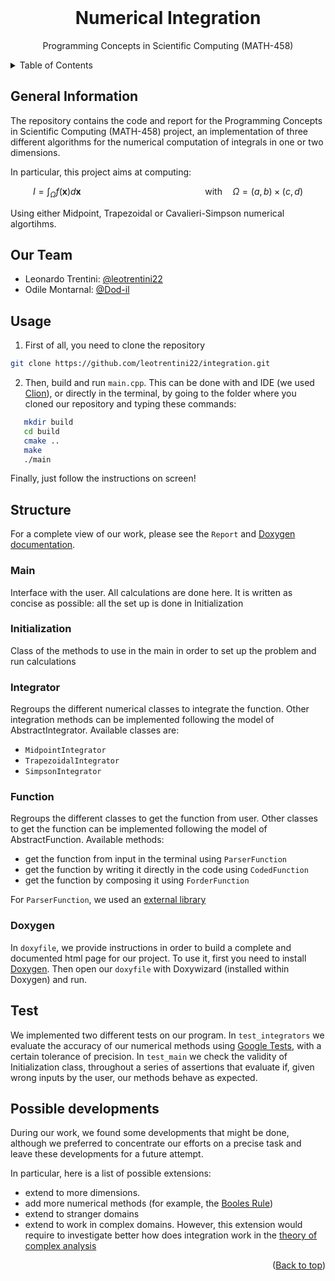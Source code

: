 <div id="top"></div>

<br />
<div align="center">
<h1 align="center">Numerical Integration</h1>
  <p align="center">
    Programming Concepts in Scientific Computing (MATH-458)
  </p>
</div>

<details>
  <summary>Table of Contents</summary>
  <ol>
    <li><a href="#General-Information">General Information</a></li>
    <li><a href="#Our-Team">Our Team</a></li>
    <li><a href="#Usage">Usage</a></li>
    <li><a href="#Structure">Structure</a></li>
    <li><a href="#Tests">Tests</a></li>
    <li><a href="#Possible developments">Possible developments</a></li>
  </ol>
</details>


## General Information

The repository contains the code and report for the Programming Concepts in Scientific Computing (MATH-458) project, an implementation of three different algorithms for the numerical computation of integrals in one or two dimensions.

In particular, this project aims at computing:
```math
I =\int_{\Omega}f(\textbf{x}) d\textbf{x}
    \quad\quad\quad\quad\quad\quad\quad\quad\quad\quad\quad\quad\text{with}\quad \Omega=(a,b)\times(c,d)  
```
Using either Midpoint, Trapezoidal or Cavalieri-Simpson numerical algortihms.


## Our Team

- Leonardo Trentini: [@leotrentini22](https://github.com/leotrentini22)
- Odile Montarnal: [@Dod-il](https://github.com/Dod-il)


## Usage
1. First of all, you need to clone the repository
```Bash
git clone https://github.com/leotrentini22/integration.git
```
2. Then, build and run `main.cpp`. This can be done with and IDE (we used [Clion](https://www.jetbrains.com/clion/)), or directly in the terminal, by going to the folder where you cloned our repository and typing these commands:
```Bash
   mkdir build
   cd build
   cmake ..
   make
   ./main
```

Finally, just follow the instructions on screen!


## Structure

For a complete view of our work, please see the `Report` and [Doxygen documentation](#Doxygen).

### Main
Interface with the user. All calculations are done here. It is written as concise as possible: all the set up is done in Initialization

### Initialization
Class of the methods to use in the main in order to set up the problem and run calculations

### Integrator
Regroups the different numerical classes to integrate the function. Other integration methods can be implemented following the model of AbstractIntegrator.
Available classes are:
- `MidpointIntegrator`
- `TrapezoidalIntegrator`
- `SimpsonIntegrator`

### Function
Regroups the different classes to get the function from user. Other classes to get the function can be implemented following the model of AbstractFunction.
Available methods:
- get the function from input in the terminal using `ParserFunction`
- get the function by writing it directly in the code using `CodedFunction`
- get the function by composing it using `ForderFunction`

For `ParserFunction`, we used an [external library](http://warp.povusers.org/FunctionParser/)

### Doxygen
In `doxyfile`, we provide instructions in order to build a complete and documented html page for our project.
To use it, first you need to install [Doxygen](https://www.doxygen.nl/download.html). Then open our `doxyfile` with Doxywizard (installed within Doxygen) and run.

## Test
We implemented two different tests on our program. 
In `test_integrators` we evaluate the accuracy of our numerical methods using [Google Tests](http://google.github.io/googletest/), with a certain tolerance of precision.
In `test_main` we check the validity of Initialization class, throughout a series of assertions that evaluate if, given wrong inputs by the user, our methods behave as expected.


## Possible developments
During our work, we found some developments that might be done, although we preferred to concentrate our efforts on a precise task and leave these developments for a future attempt.

In particular, here is a list of possible extensions:
   - extend to more dimensions.
   - add more numerical methods (for example, the [Booles Rule](https://mathworld.wolfram.com/BoolesRule.html))
   - extend to stranger domains
   - extend to work in complex domains. However, this extension would require to investigate better how does integration work in the [theory of complex analysis](https://books.google.ch/books?id=yl3GIXd3dFIC&q=%22calculus+of+residues%22&pg=PP12&redir_esc=y) 

<p align="right">(<a href="#top">Back to top</a>)</p>
